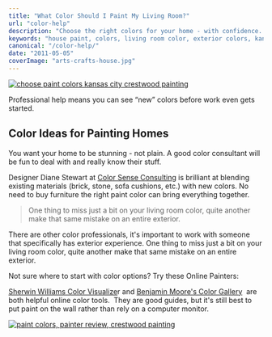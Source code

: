 ```yaml
---
title: "What Color Should I Paint My Living Room?"
url: "color-help"
description: "Choose the right colors for your home - with confidence. The right resources make it easy."
keywords: "house paint, colors, living room color, exterior colors, kansas city, crestwood painting"
canonical: "/color-help/"
date: "2011-05-05"
coverImage: "arts-crafts-house.jpg"
---
```


[![choose paint colors kansas city crestwood painting](/images/House-shingle-gable_opt.jpg)](/images/House-shingle-gable_opt.jpg)

Professional help means you can see “new” colors before work even gets started.

## Color Ideas for Painting Homes

You want your home to be stunning - not plain. A good color consultant will be fun to deal with and really know their stuff.

Designer Diane Stewart at [Color Sense Consulting](http://www.colorsenseconsulting.com/ "Color Sense Consulting | Kansas City") is brilliant at blending existing materials (brick, stone, sofa cushions, etc.) with new colors. No need to buy furniture the right paint color can bring everything together.

> One thing to miss just a bit on your living room color, quite another make that same mistake on an entire exterior.

There are other color professionals, it's important to work with someone that specifically has exterior experience. One thing to miss just a bit on your living room color, quite another make that same mistake on an entire exterior.

Not sure where to start with color options? Try these Online Painters:

[Sherwin Williams Color Visualize](https://www.sherwin-williams.com/visualizer#/active/default)r and [Benjamin Moore's Color Gallery](https://www.benjaminmoore.com/en-us/color-overview)  are both helpful online color tools.  They are good guides, but it's still best to put paint on the wall rather than rely on a computer monitor.

[![paint colors, painter review, crestwood painting](/images/A-Google-User27.jpg)](/reviews/)
